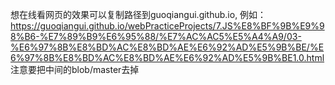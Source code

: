 想在线看网页的效果可以复制路径到guoqiangui.github.io,
  例如：https://guoqiangui.github.io/webPracticeProjects/7.JS%E8%BF%9B%E9%98%B6-%E7%89%B9%E6%95%88/%E7%AC%AC5%E5%A4%A9/03-%E6%97%8B%E8%BD%AC%E8%BD%AE%E6%92%AD%E5%9B%BE/%E6%97%8B%E8%BD%AC%E8%BD%AE%E6%92%AD%E5%9B%BE1.0.html
  注意要把中间的blob/master去掉
